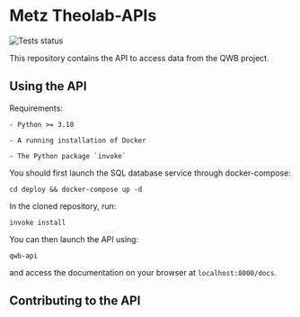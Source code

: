 # Metz Theolab-APIs
![Tests status](https://github.com/metz-theolab/theolab-api/actions/workflows/test.yml/badge.svg)


This repository contains the API to access data from the QWB project.

## Using the API

Requirements: 

    - Python >= 3.10

    - A running installation of Docker
    
    - The Python package `invoke`

You should first launch the SQL database service through docker-compose:
```
cd deploy && docker-compose up -d
```

In the cloned repository, run:
```
invoke install
```

You can then launch the API using:
```
qwb-api
```

and access the documentation on your browser at `localhost:8000/docs`.

## Contributing to the API

